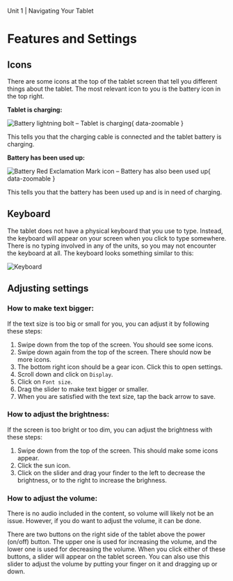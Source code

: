 Unit 1 | Navigating Your Tablet

# Features and Settings

## Icons

There are some icons at the top of the tablet screen that tell you different things about the tablet. The most relevant icon to you is the battery icon in the top right.

**Tablet is charging:**

![Battery lightning bolt – Tablet is charging](/course/1-tablet-navigation/charging-icon.png){ data-zoomable }

This tells you that the charging cable is connected and the tablet battery is charging.

**Battery has been used up:**

![Battery Red Exclamation Mark icon – Battery has also been used up](/course/1-tablet-navigation/low-battery-icon.png){ data-zoomable }

This tells you that the battery has been used up and is in need of charging.

## Keyboard

The tablet does not have a physical keyboard that you use to type. Instead, the keyboard will appear on your screen when you click to type somewhere. There is no typing involved in any of the units, so you may not encounter the keyboard at all. The keyboard looks something similar to this:

![Keyboard](/course/1-tablet-navigation/keyboard.png)

<!-- <code class="glossary-term">Shift</code> to make the letters uppercase, press again to make lowercase. -->

<!-- <figure markdown="span">
    ![Annotated screenshot of tablet keyboard - to be added.](){ width="100%" }
</figure> -->

<!-- <code class="glossary-term">Enter</code> Press Enter to move down a row in a dialog box, you can also use Enter to submit/go
somewhere else. -->

<!-- <figure markdown="span">
    ![Annotated screenshot of tablet keyboard - to be added.](){ width="100%" }
</figure> -->

<!-- <code class="glossary-term">Spacebar</code> Press the Spacebar to move over a space between your words. -->

<!-- <figure markdown="span">
    ![Annotated screenshot of tablet keyboard - to be added.](){ width="100%" }
</figure> -->

<!-- <code class="glossary-term">Backspace</code> Backspace to erase the previous letter you typed. Each click will eliminate a letter. Hold backspace bar down for fast letter deletion. -->

<!-- <figure markdown="span">
    ![Annotated screenshot of tablet keyboard - to be added.](){ width="100%" }
</figure> -->
<!--
<code class="glossary-term">?123</code> Click this box to be able to switch to the numbers/special signs keyboard, once clicked it will change to ABC, click that to change to keyboard back to the alphabet. -->

<!-- <figure markdown="span">
    ![Annotated screenshot of tablet keyboard - to be added.](){ width="100%" }
</figure> -->

<!-- <code class="glossary-term">.com</code> This is a shortcut button to allow you to quickly type in the ending of a website and save you
time. -->

<!-- <figure markdown="span">
    ![Annotated screenshot of tablet keyboard - to be added.](){ width="100%" }
</figure> -->

<!-- <code class="glossary-term">Gear icon</code> this button will take you to the tablet settings.
Voice dictation this button will listen to your voice and type what you say. -->

<!-- <figure markdown="span">
    ![Gear Icon.](../../assets/img/course/1-tablet-navigation/gear-icon.png){ width="100%" }
</figure> -->

<!-- <code class="glossary-term">Apps</code> this button will take you to the app home screen -->

<!-- <figure markdown="span">
    ![Apps icon](../../assets/img/course/1-tablet-navigation/apps-icon.png){ width="100%" }
</figure> -->

<!-- <code class="glossary-term">Notes</code> this button will take you to the notes app -->

<!-- <figure markdown="span">
    ![Notes icon](../../assets/img/course/1-tablet-navigation/notes-icon.png){ width="100%" }
</figure> -->

<!-- <code class="glossary-term">Photos</code> this button will take you to saved images on the tablet. -->

<!-- <figure markdown="span">
    ![Photos icon](../../assets/img/course/1-tablet-navigation/photos-icon.png){ width="100%" }
</figure> -->

## Adjusting settings

### How to make text bigger:

If the text size is too big or small for you, you can adjust it by following these steps:

1. Swipe down from the top of the screen. You should see some icons.
2. Swipe down again from the top of the screen. There should now be more icons.
3. The bottom right icon should be a gear icon. Click this to open settings.
4. Scroll down and click on `Display`.
5. Click on `Font size`.
6. Drag the slider to make text bigger or smaller.
7. When you are satisfied with the text size, tap the back arrow to save.

### How to adjust the brightness:

If the screen is too bright or too dim, you can adjust the brightness with these steps:

1. Swipe down from the top of the screen. This should make some icons appear.
2. Click the sun icon.
3. Click on the slider and drag your finder to the left to decrease the brightness, or to the right to increase the brighness.

### How to adjust the volume:

There is no audio included in the content, so volume will likely not be an issue. However, if you do want to adjust the volume, it can be done.

There are two buttons on the right side of the tablet above the power (on/off) button. The upper one is used for increasing the volume, and the lower one is used for decreasing the volume. When you click either of these buttons, a slider will appear on the tablet screen. You can also use this slider to adjust the volume by putting your finger on it and dragging up or down.
